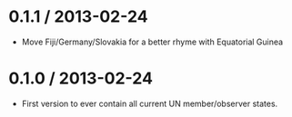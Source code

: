 0.1.1 / 2013-02-24
==================
  * Move Fiji/Germany/Slovakia for a better rhyme with Equatorial Guinea

0.1.0 / 2013-02-24
==================
  * First version to ever contain all current UN member/observer states.
